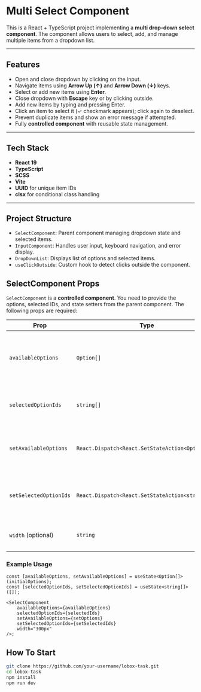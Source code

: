 # Multi Select Component

This is a React + TypeScript project implementing a **multi drop-down select component**. The component allows users to select, add, and manage multiple items from a dropdown list.

---

## Features

- Open and close dropdown by clicking on the input.
- Navigate items using **Arrow Up (↑)** and **Arrow Down (↓)** keys.
- Select or add new items using **Enter**.
- Close dropdown with **Escape** key or by clicking outside.
- Add new items by typing and pressing Enter.
- Click an item to select it (✓ checkmark appears); click again to deselect.
- Prevent duplicate items and show an error message if attempted.
- Fully **controlled component** with reusable state management.

---

## Tech Stack

- **React 19**
- **TypeScript**
- **SCSS**
- **Vite**
- **UUID** for unique item IDs
- **clsx** for conditional class handling

---

## Project Structure

- `SelectComponent`: Parent component managing dropdown state and selected items.
- `InputComponent`: Handles user input, keyboard navigation, and error display.
- `DropDownList`: Displays list of options and selected items.
- `useClickOutside`: Custom hook to detect clicks outside the component.

## SelectComponent Props

`SelectComponent` is a **controlled component**. You need to provide the options, selected IDs, and state setters from the parent component. The following props are required:

| Prop                   | Type                                             | Description                                                               |
| ---------------------- | ------------------------------------------------ | ------------------------------------------------------------------------- |
| `availableOptions`     | `Option[]`                                       | Array of available options, each with `id`, `label`, and optional `icon`. |
| `selectedOptionIds`    | `string[]`                                       | Array of IDs representing currently selected options.                     |
| `setAvailableOptions`  | `React.Dispatch<React.SetStateAction<Option[]>>` | Setter function to update the options array from parent.                  |
| `setSelectedOptionIds` | `React.Dispatch<React.SetStateAction<string[]>>` | Setter function to update selected option IDs from parent.                |
| `width` (optional)     | `string`                                         | Width of the select input (default: `"220px"`).                           |

### Example Usage

```tsx
const [availableOptions, setAvailableOptions] = useState<Option[]>(initialOptions);
const [selectedOptionIds, setSelectedOptionIds] = useState<string[]>([]);

<SelectComponent
    availableOptions={availableOptions}
    selectedOptionIds={selectedIds}
    setAvailableOptions={setOptions}
    setSelectedOptionIds={setSelectedIds}
    width="300px"
/>;
```

## How To Start

```bash
git clone https://github.com/your-username/lobox-task.git
cd lobox-task
npm install
npm run dev

```
